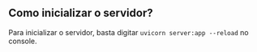 ## Como inicializar o servidor?

Para inicializar o servidor, basta digitar `uvicorn server:app --reload` no console.
